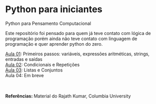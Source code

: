 # Python para iniciantes
Python para Pensamento Computacional

Este repositório foi pensado para quem já teve contato com lógica de programação porém ainda não teve contato com linguagem de programação e quer aprender python do zero. 

[Aula 01](https://github.com/agiribeiro/Python_beginner/blob/master/Aula01.ipynb): Primeiros passos: variáveis, expressões aritméticas, strings, entradas e saídas </a> </br>
[Aula 02](https://github.com/agiribeiro/Python_beginner/blob/master/Aula02.ipynb): Condicionais e Repetições </br>
[Aula 03](https://github.com/agiribeiro/Python_beginner/blob/master/Aula03.ipynb): Listas e Conjuntos </br> 
Aula 04: Em breve 



</br> </br>
<strong> Referências: </strong>
 Material do Rajath Kumar, Columbia University
